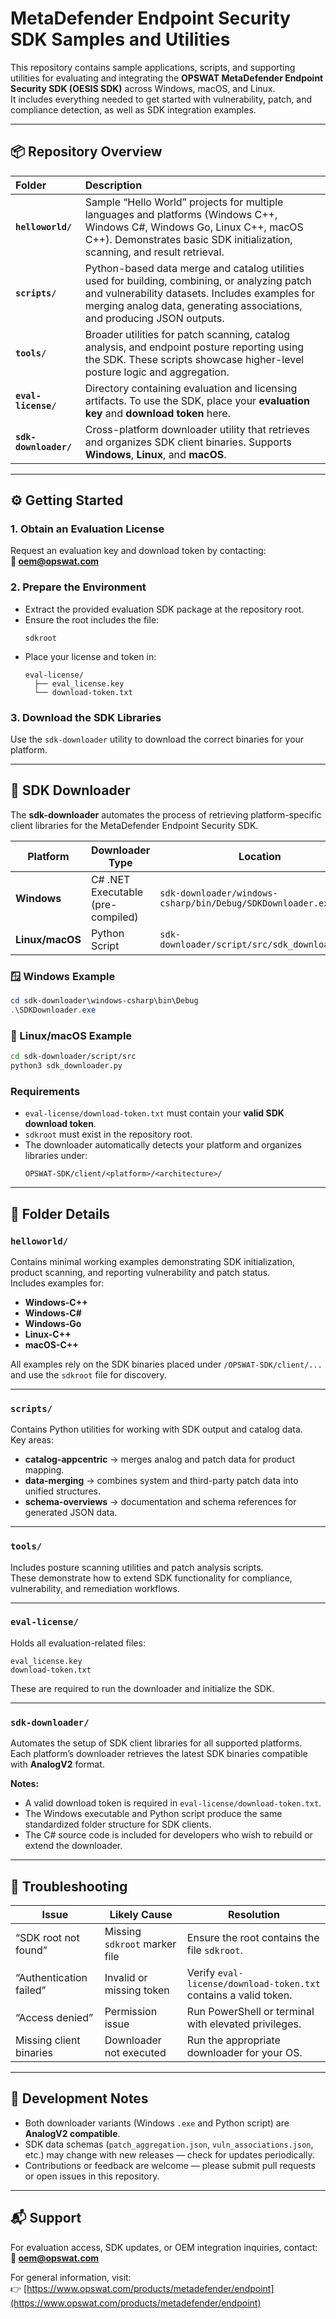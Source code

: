 # MetaDefender Endpoint Security SDK Samples and Utilities

This repository contains sample applications, scripts, and supporting utilities for evaluating and integrating the **OPSWAT MetaDefender Endpoint Security SDK (OESIS SDK)** across Windows, macOS, and Linux.  
It includes everything needed to get started with vulnerability, patch, and compliance detection, as well as SDK integration examples.

---

## 📦 Repository Overview

| Folder | Description |
|:-------|:-------------|
| **`helloworld/`** | Sample “Hello World” projects for multiple languages and platforms (Windows C++, Windows C#, Windows Go, Linux C++, macOS C++). Demonstrates basic SDK initialization, scanning, and result retrieval. |
| **`scripts/`** | Python-based data merge and catalog utilities used for building, combining, or analyzing patch and vulnerability datasets. Includes examples for merging analog data, generating associations, and producing JSON outputs. |
| **`tools/`** | Broader utilities for patch scanning, catalog analysis, and endpoint posture reporting using the SDK. These scripts showcase higher-level posture logic and aggregation. |
| **`eval-license/`** | Directory containing evaluation and licensing artifacts. To use the SDK, place your **evaluation key** and **download token** here. |
| **`sdk-downloader/`** | Cross-platform downloader utility that retrieves and organizes SDK client binaries. Supports **Windows**, **Linux**, and **macOS**. |

---

## ⚙️ Getting Started

### 1. Obtain an Evaluation License  
Request an evaluation key and download token by contacting:  
**📧 oem@opswat.com**

### 2. Prepare the Environment  
- Extract the provided evaluation SDK package at the repository root.  
- Ensure the root includes the file:  
  ```
  sdkroot
  ```
- Place your license and token in:  
  ```
  eval-license/
    ├── eval_license.key
    └── download-token.txt
  ```

### 3. Download the SDK Libraries  
Use the `sdk-downloader` utility to download the correct binaries for your platform.

---

## 🚀 SDK Downloader

The **sdk-downloader** automates the process of retrieving platform-specific client libraries for the MetaDefender Endpoint Security SDK.

| Platform | Downloader Type | Location | Output |
|-----------|-----------------|-----------|---------|
| **Windows** | C# .NET Executable (pre-compiled) | `sdk-downloader/windows-csharp/bin/Debug/SDKDownloader.exe` | `OPSWAT-SDK/client/windows/<architecture>/` |
| **Linux/macOS** | Python Script | `sdk-downloader/script/src/sdk_downloader.py` | `OPSWAT-SDK/client/<platform>/<architecture>/` |

### 🪟 Windows Example
```powershell
cd sdk-downloader\windows-csharp\bin\Debug
.\SDKDownloader.exe
```

### 🐍 Linux/macOS Example
```bash
cd sdk-downloader/script/src
python3 sdk_downloader.py
```

### Requirements
- `eval-license/download-token.txt` must contain your **valid SDK download token**.  
- `sdkroot` must exist in the repository root.  
- The downloader automatically detects your platform and organizes libraries under:
  ```
  OPSWAT-SDK/client/<platform>/<architecture>/
  ```

---

## 🧠 Folder Details

### `helloworld/`
Contains minimal working examples demonstrating SDK initialization, product scanning, and reporting vulnerability and patch status.  
Includes examples for:
- **Windows-C++**
- **Windows-C#**
- **Windows-Go**
- **Linux-C++**
- **macOS-C++**

All examples rely on the SDK binaries placed under `/OPSWAT-SDK/client/...` and use the `sdkroot` file for discovery.

---

### `scripts/`
Contains Python utilities for working with SDK output and catalog data.  
Key areas:
- **catalog-appcentric** → merges analog and patch data for product mapping.  
- **data-merging** → combines system and third-party patch data into unified structures.  
- **schema-overviews** → documentation and schema references for generated JSON data.

---

### `tools/`
Includes posture scanning utilities and patch analysis scripts.  
These demonstrate how to extend SDK functionality for compliance, vulnerability, and remediation workflows.

---

### `eval-license/`
Holds all evaluation-related files:
```
eval_license.key
download-token.txt
```
These are required to run the downloader and initialize the SDK.

---

### `sdk-downloader/`
Automates the setup of SDK client libraries for all supported platforms.  
Each platform’s downloader retrieves the latest SDK binaries compatible with **AnalogV2** format.

**Notes:**
- A valid download token is required in `eval-license/download-token.txt`.  
- The Windows executable and Python script produce the same standardized folder structure for SDK clients.  
- The C# source code is included for developers who wish to rebuild or extend the downloader.

---

## 🧰 Troubleshooting

| Issue | Likely Cause | Resolution |
|--------|---------------|-------------|
| “SDK root not found” | Missing `sdkroot` marker file | Ensure the root contains the file `sdkroot`. |
| “Authentication failed” | Invalid or missing token | Verify `eval-license/download-token.txt` contains a valid token. |
| “Access denied” | Permission issue | Run PowerShell or terminal with elevated privileges. |
| Missing client binaries | Downloader not executed | Run the appropriate downloader for your OS. |

---

## 🧩 Development Notes

- Both downloader variants (Windows `.exe` and Python script) are **AnalogV2 compatible**.  
- SDK data schemas (`patch_aggregation.json`, `vuln_associations.json`, etc.) may change with new releases — check for updates periodically.  
- Contributions or feedback are welcome — please submit pull requests or open issues in this repository.

---

## 📬 Support

For evaluation access, SDK updates, or OEM integration inquiries, contact:  
**📧 oem@opswat.com**

For general information, visit:  
👉 [https://www.opswat.com/products/metadefender/endpoint](https://www.opswat.com/products/metadefender/endpoint)
